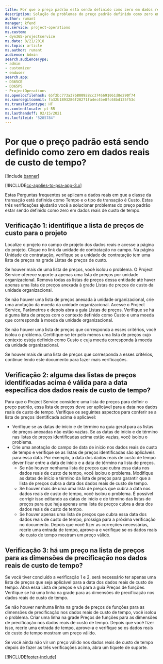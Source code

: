 ```yaml
---
title: Por que o preço padrão está sendo definido como zero em dados reais de custo de tempo?
description: Solução de problemas do preço padrão definido como zero em dados reais de custo de tempo.
author: rumant
manager: kfend
ms.service: project-operations
ms.custom:
- dyn365-projectservice
ms.date: 8/21/2018
ms.topic: article
ms.author: rumant
audience: Admin
search.audienceType:
- admin
- customizer
- enduser
search.app:
- D365CE
- D365PS
- ProjectOperations
ms.openlocfilehash: 65f2bc773a376800928cc3746691061d8e290f74
ms.sourcegitcommit: fa32b1893286f20271fa4ec4be8fc68bd135f53c
ms.translationtype: HT
ms.contentlocale: pt-BR
ms.lasthandoff: 02/15/2021
ms.locfileid: "5285784"
---
```

# <a name="why-is-the-price-defaulting-to-zero-on-time-cost-actuals"></a>Por que o preço padrão está sendo definido como zero em dados reais de custo de tempo?

[!include [banner](../includes/psa-now-project-operations.md)]

[!INCLUDE[cc-applies-to-psa-app-3.x](../includes/cc-applies-to-psa-app-3x.md)]

Estas Perguntas frequentes se aplicam a dados reais em que a classe da transação está definida como Tempo e o tipo de transação é Custo. Estas três verificações ajudarão você a solucionar problemas do preço padrão estar sendo definido como zero em dados reais de custo de tempo.
 
## <a name="check-1-identify-the-cost-price-list-for-the-project"></a>Verificação 1: identifique a lista de preços de custo para o projeto

Localize o projeto no campo de projeto dos dados reais e acesse a página do projeto. Clique no link da unidade de contratação no campo. Na página Unidade de contratação, verifique se a unidade de contratação tem uma lista de preços na grade Listas de preços de custo.

Se houver mais de uma lista de preços, você isolou o problema. O Project Service oferece suporte a apenas uma lista de preços por unidade organizacional. Remova todas as listas de preços dessa entidade até haver apenas uma lista de preços anexada à grade Listas de preços de custo da unidade organizacional.

Se não houver uma lista de preços anexada à unidade organizacional, crie uma anotação da moeda da unidade organizacional. Acesse o Project Service, Parâmetros e depois abra a guia Listas de preços. Verifique se há alguma lista de preços com o contexto definido como Custo e uma moeda que corresponda à moeda da unidade organizacional.
 
Se não houver uma lista de preços que corresponda a esses critérios, você isolou o problema. Certifique-se ter pelo menos uma lista de preços cujo contexto esteja definido como Custo e cuja moeda corresponda à moeda da unidade organizacional.

Se houver mais de uma lista de preços que corresponda a esses critérios, continue lendo este documento para fazer mais verificações.

## <a name="check-2-are-any-of-the-price-lists-identified-above-valid-for-the-specific-date-of-the-time-cost-actual"></a>Verificação 2: alguma das listas de preços identificadas acima é válida para a data específica dos dados reais de custo de tempo?

Para que o Project Service considere uma lista de preços para definir o preço padrão, essa lista de preços deve ser aplicável para a data nos dados reais de custo de tempo. Verifique os seguintes aspectos para conferir se a lista de preços identificada acima é aplicável:

- Verifique se as datas de início e de término na guia geral para as listas de preços anexadas não estão vazias. Se as datas de início e de término nas listas de preços identificadas acima estão vazias, você isolou o problema. 
- Crie uma anotação do campo de data de início nos dados reais de custo de tempo e verifique se as listas de preços identificadas são aplicáveis para essa data. Por exemplo, a data dos dados reais de custo de tempo dever ficar entre a data de início e a data de término na lista de preços. 
    - Se não houver nenhuma lista de preços que cubra essa data nos dados reais de custo de tempo, você isolou o problema. Modifique as datas de início e término da lista de preços para garantir que a lista de preços cubra a data dos dados reais de custo de tempo. 
    - Se houver mais de uma uma lista de preços que cubra a data nos dados reais de custo de tempo, você isolou o problema. É possível corrigir isso editando as datas de início e de término das listas de preços para que haja apenas uma lista de preços cubra a data dos dados reais de custo de tempo. 
    - Se houver apenas uma lista de preços que cubra essa data dos dados reais de custo de tempo, prossiga para a próxima verificação no documento.
Depois que você fizer as correções necessárias, recrie uma entrada de tempo, aprove-a e verifique se os dados reais de custo de tempo mostram um preço válido.

## <a name="check-3-is-there-a-price-in-the-price-list-for-the-pricing-dimensions-on-the-time-cost-actual"></a>Verificação 3: há um preço na lista de preços para as dimensões de precificação nos dados reais de custo de tempo?

Se você tiver concluído a verificação 1 e 2, será necessário ter apenas uma lista de preços que seja aplicável para a data dos dados reais de custo de tempo. Abra essa Lista de preços e vá para a guia Preços de funções. Verifique se há uma linha na grade para as dimensões de precificação nos dados reais de custo de tempo.

Se não houver nenhuma linha na grade de preços de funções para as dimensões de precificação nos dados reais de custo de tempo, você isolou o problema. Criar uma linha na grade Preços de funções para as dimensões de precificação nos dados reais de custo de tempo. Depois que você fizer isso, recrie uma entrada de tempo, aprove-a e verifique se os dados reais de custo de tempo mostram um preço válido.
 
Se você ainda não vir um preço válido nos dados reais de custo de tempo depois de fazer as três verificações acima, abra um tíquete de suporte.





[!INCLUDE[footer-include](../includes/footer-banner.md)]
